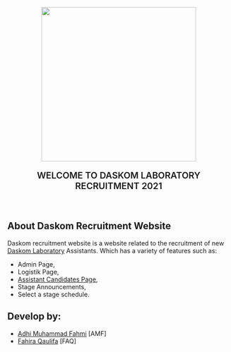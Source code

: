 <p align="center"><a href="https://recruitment.daskomlab.com" target="_blank"><img src="https://recruitment.daskomlab.com/assets/dlor-blue.png" width="350"></a></p>
<p align="center" style="font-size:20px;font-weight:600">WELCOME TO DASKOM LABORATORY RECRUITMENT 2021
</p>
<br>

## About Daskom Recruitment Website

Daskom recruitment website is a website related to the recruitment of new [Daskom Laboratory](https://daskomlab.com/) Assistants. Which has a variety of features such as:

- Admin Page,
- Logistik Page,
- [Assistant Candidates Page](https://recruitment.daskomlab.com/login),
- Stage Announcements,
- Select a stage schedule.

## Develop by:
- [Adhi Muhammad Fahmi](https://github.com/adhiiimf) [AMF]
- [Fahira Qaulifa](https://github.com/fahiraq) [FAQ]